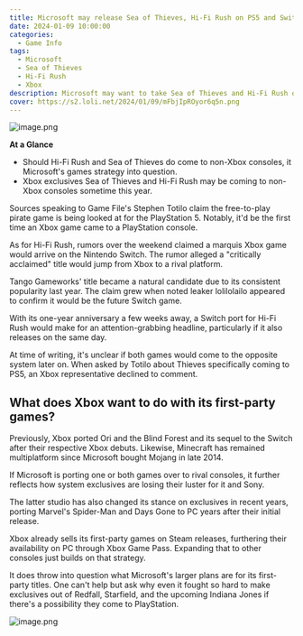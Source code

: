 ```yaml
---
title: Microsoft may release Sea of Thieves, Hi-Fi Rush on PS5 and Switch
date: 2024-01-09 10:00:00
categories:
  - Game Info
tags:
  - Microsoft
  - Sea of Thieves
  - Hi-Fi Rush
  - Xbox
description: Microsoft may want to take Sea of Thieves and Hi-Fi Rush out of Xbox's exclusivity basket and into Sony and Nintendo's hands.
cover: https://s2.loli.net/2024/01/09/mFbjIpROyor6q5n.png
---
```

![image.png](https://s2.loli.net/2024/01/09/mFbjIpROyor6q5n.png)

**At a Glance**

- Should Hi-Fi Rush and Sea of Thieves do come to non-Xbox consoles, it Microsoft's games strategy into question.
- Xbox exclusives Sea of Thieves and Hi-Fi Rush may be coming to non-Xbox consoles sometime this year.

Sources speaking to Game File's Stephen Totilo claim the free-to-play pirate game is being looked at for the PlayStation 5. Notably, it'd be the first time an Xbox game came to a PlayStation console.

As for Hi-Fi Rush, rumors over the weekend claimed a marquis Xbox game would arrive on the Nintendo Switch. The rumor alleged a "critically acclaimed" title would jump from Xbox to a rival platform.

Tango Gameworks' title became a natural candidate due to its consistent popularity last year. The claim grew when noted leaker lolilolailo appeared to confirm it would be the future Switch game.


With its one-year anniversary a few weeks away, a Switch port for Hi-Fi Rush would make for an attention-grabbing headline, particularly if it also releases on the same day.

At time of writing, it's unclear if both games would come to the opposite system later on. When asked by Totilo about Thieves specifically coming to PS5, an Xbox representative declined to comment.


## What does Xbox want to do with its first-party games?

Previously, Xbox ported Ori and the Blind Forest and its sequel to the Switch after their respective Xbox debuts. Likewise, Minecraft has remained multiplatform since Microsoft bought Mojang in late 2014.

If Microsoft is porting one or both games over to rival consoles, it further reflects how system exclusives are losing their luster for it and Sony.

The latter studio has also changed its stance on exclusives in recent years, porting Marvel's Spider-Man and Days Gone to PC years after their initial release.

Xbox already sells its first-party games on Steam releases, furthering their availability on PC through Xbox Game Pass. Expanding that to other consoles just builds on that strategy.

It does throw into question what Microsoft's larger plans are for its first-party titles. One can't help but ask why even it fought so hard to make exclusives out of Redfall, Starfield, and the upcoming Indiana Jones if there's a possibility they come to PlayStation.


![image.png](https://s2.loli.net/2023/11/25/H5xdCfXGw83lFO9.png)
